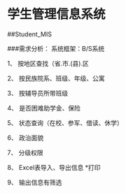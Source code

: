 学生管理信息系统 
===========
##Student_MIS

###需求分析： 
    系统框架：B/S系统  

1、	按地区查找（省.市.(县).区

2、	按民族院系、班级、年级、公寓

3、	按辅导员所带班级   

4、	是否困难助学金、保险   

5、	状态查询（在校、参军、借读、休学）  

6、	政治面貌  

7、	分级权限   

8、	Excel表导入、导出信息 *打印   

9、	输出信息有筛选  
